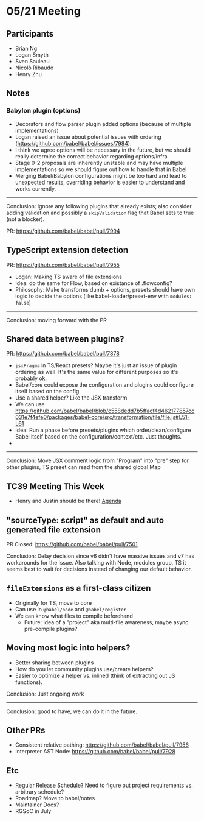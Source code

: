 # 05/21 Meeting

## Participants

- Brian Ng
- Logan Smyth
- Sven Sauleau
- Nicolò Ribaudo
- Henry Zhu

## Notes

### Babylon plugin (options)

- Decorators and flow parser plugin added options (because of multiple implementations)
- Logan raised an issue about potential issues with ordering (https://github.com/babel/babel/issues/7984).
- I think we agree options will be necessary in the future, but we should really determine the correct behavior regarding options/infra
- Stage 0-2 proposals are inherently unstable and may have multiple implementations so we should figure out how to handle that in Babel
- Merging Babel/Babylon configurations might be too hard and lead to unexpected results, overriding behavior is easier to understand and works currently.

---

Conclusion: Ignore any following plugins that already exists; also consider adding validation and possibly a `skipValidation` flag that Babel sets to true (not a blocker).

PR: https://github.com/babel/babel/pull/7994

## TypeScript extension detection

PR: https://github.com/babel/babel/pull/7955

- Logan: Making TS aware of file extensions
- Idea: do the same for Flow, based on existance of .flowconfig?
- Philosophy: Make transforms dumb + options, presets should have own logic to decide the options (like babel-loader/preset-env with `modules: false`)

---

Conclusion: moving forward with the PR

## Shared data between plugins?

PR: https://github.com/babel/babel/pull/7878

- `jsxPragma` in TS/React presets? Maybe it's just an issue of plugin ordering as well. It's the same value for different purposes so it's probably ok.
- Babel/core could expose the configuration and plugins could configure itself based on the config
- Use a shared helper? Like the JSX transform
- We can use https://github.com/babel/babel/blob/c558dedd7b5ffacf4d462177857cc031e7f4efe0/packages/babel-core/src/transformation/file/file.js#L51-L61
- Idea: Run a phase before presets/plugins which order/clean/configure Babel itself based on the configuration/context/etc. Just thoughts.
- 
---

Conclusion: Move JSX comment logic from "Program" into "pre" step for other plugins, TS preset can read from the shared global Map

## TC39 Meeting This Week

- Henry and Justin should be there! [Agenda](https://github.com/tc39/agendas/blob/master/2018/05.md)

## "sourceType: script" as default and auto generated file extension

PR Closed: https://github.com/babel/babel/pull/7501

Conclusion: Delay decision since v6 didn't have massive issues and v7 has workarounds for the issue. Also talking with Node, modules group, TS it seems best to wait for decisions instead of changing our default behavior.

## `fileExtensions` as a first-class citizen

- Originally for TS, move to core
- Can use in `@babel/node` and `@babel/register`
- We can know what files to compile beforehand
  - Future: idea of a "project" aka multi-file awareness, maybe async pre-compile plugins?

## Moving most logic into helpers?

- Better sharing between plugins
- How do you let community plugins use/create helpers?
- Easier to optimize a helper vs. inlined (think of extracting out JS functions).

Conclusion: Just ongoing work

---

Conclusion: good to have, we can do it in the future.

## Other PRs
- Consistent relative pathing: https://github.com/babel/babel/pull/7956
- Interpreter AST Node: https://github.com/babel/babel/pull/7928

## Etc
- Regular Release Schedule? Need to figure out project requirements vs. arbitrary schedule?
- Roadmap? Move to babel/notes
- Maintainer Docs?
- RGSoC in July
